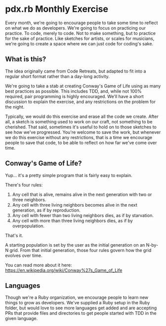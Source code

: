 # pdx.rb Monthly Exercise

Every month, we're going to encourage people to take some time to reflect on
what we do as developers. We're going to focus on practicing our practice. To
code, merely to code. Not to make something, but to practice for the sake of
practice. Like sketches for artists, or scales for musicians, we're going to
create a space where we can just code for coding's sake.

## What is this?

The idea originally came from Code Retreats, but adapted to fit into a regular
short format rather than a day-long activity.

We're going to take a stab at creating Conway's Game of Life using as many best
practices as possible. This includes TDD, and, while not 100% required, pair
programming is highly encouraged. We'll have a short discussion to explain the
exercise, and any restrictions on the problem for the night.

Typically, we would do this exercise and erase all the code we create. After
all, a sketch is something used to work on our craft, not something to be
cherished. That said, sometimes it's useful to hold on to those sketches to
see how we've progressed. You're welcome to save the work, but whenever we do
this exercise without any restrictions, that is a time we encourage people to
save that code, to be able to reflect on how far we've come over time.

## Conway's Game of Life?

Yup... it's a pretty simple program that is fairly easy to explain.

There's four rules:

  1. Any cell that is alive, remains alive in the next generation with two or
  three neighbors.
  1. Any cell with three living neighbors becomes alive in the next generation,
  as if by reproduction.
  1. Any cell with fewer than two living neighbors dies, as if by starvation.
  1. Any cell with more than three living neighbors dies, as if by overpopulation.

That's it.

A starting population is set by the user as the initial generation on an N-by-N
grid. From that initial generation, those four rules govern how the grid evolves
over time.

You can read more about it here: https://en.wikipedia.org/wiki/Conway%27s_Game_of_Life

## Languages

Though we're a Ruby organization, we encourage people to learn new things to grow as
developers. We've supplied a Ruby setup in the Ruby folder, but would love to see
more languages get added and are accepting PRs that provide files and directories
to get people started with TDD in the given language.
